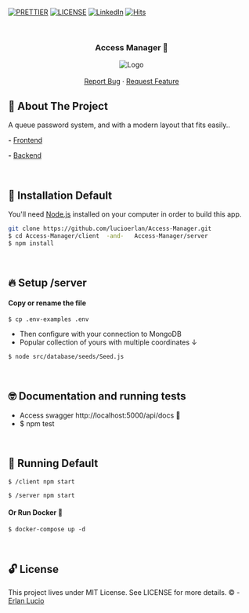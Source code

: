 <!-- PROJECT SHIELDS -->

[![PRETTIER](https://img.shields.io/badge/code_style-prettier-ff69b4.svg?style=flat-square)](https://gitter.im/jlongster/prettie)
[![LICENSE](https://img.shields.io/github/license/arshadkazmi42/awesome-github-init.svg)](https://github.com/arshadkazmi42/awesome-github-init/LICENSE)
[![LinkedIn][linkedin-shield]](https://www.linkedin.com/in/erlanlucio/)
[![Hits](https://hits.seeyoufarm.com/api/count/incr/badge.svg?url=https%3A%2F%2Fgithub.com%2Flucioerlan%2FAccess-Manager&count_bg=%23E71A18&title_bg=%23555555&icon=dependabot.svg&icon_color=%23E7E7E7&title=views&edge_flat=false)](https://hits.seeyoufarm.com)


<!-- PROJECT -->
<br />
<p align="center">
  <h3 align="center"> 

   Access Manager 🎫

  </h3> 
  <p align="center">
    <img src="https://user-images.githubusercontent.com/67064886/119920766-3ce09f80-bf43-11eb-813f-c09ba0607c7e.gif" alt="Logo" >
    <br />
    <br />
    <a href="https://github.com/lucioerlan/Access-Manager/issues">Report Bug</a>
    ·
    <a href="https://github.com/lucioerlan/Access-Manager/issues">Request Feature</a>
  </p>
</p>


<!-- ABOUT THE PROJECT -->
## 🤔 About The Project

A queue password system, and with a modern layout that fits easily..

**-** <a href="https://frontend-access-manager.herokuapp.com" target="_blank">Frontend</a>

**-** <a href="https://backend-access-manager.herokuapp.com/api/docs/" target="_blank">Backend</a>

<br>


<!-- INSTALLATION -->

## 🔨 Installation Default

You'll need [Node.js](https://nodejs.org) installed on your computer in order to build this app.

```bash
git clone https://github.com/lucioerlan/Access-Manager.git
$ cd Access-Manager/client  -and-   Access-Manager/server
$ npm install
```

<br>


<!-- SETUP -->

## 🔥 Setup  /server

#### Copy or rename the file

```
$ cp .env-examples .env 
```
* Then configure with your connection to MongoDB
* Popular collection of yours with multiple coordinates ↓
```bash 
$ node src/database/seeds/Seed.js
```

<br>



<!-- RUNNING TESTS -->

## 🤓 Documentation and running tests

* Access swagger http://localhost:5000/api/docs 🥇
* $ npm test

<br>


<!-- RUNNING -->

## 🚀 Running Default

```
$ /client npm start 
```
```
$ /server npm start 
```

#### Or Run Docker 🐳

```
$ docker-compose up -d
```

<br>


<!-- LICENSE -->

## 🔓 License

This project lives under MIT License. See LICENSE for more details. © - [Erlan Lucio](https://www.linkedin.com/in/erlanlucio/)


<!-- MARKDOWN LINKS & IMAGES -->
<!-- https://www.markdownguide.org/basic-syntax/#reference-style-links -->
[contributors-shield]: https://img.shields.io/github/contributors/othneildrew/Best-README-Template.svg?style=flat-square
[contributors-url]: https://github.com/othneildrew/Best-README-Template/graphs/contributors
[forks-shield]: https://img.shields.io/github/forks/othneildrew/Best-README-Template.svg?style=flat-square
[forks-url]: https://github.com/othneildrew/Best-README-Template/network/members
[stars-shield]: https://img.shields.io/github/stars/othneildrew/Best-README-Template.svg?style=flat-square
[stars-url]: https://github.com/othneildrew/Best-README-Template/stargazers
[issues-shield]: https://img.shields.io/github/issues/othneildrew/Best-README-Template.svg?style=flat-square
[issues-url]: https://github.com/othneildrew/Best-README-Template/issues
[license-shield]: https://img.shields.io/github/license/othneildrew/Best-README-Template.svg?style=flat-square
[license-url]: https://github.com/othneildrew/Best-README-Template/blob/master/LICENSE.txt
[linkedin-shield]: https://img.shields.io/badge/-LinkedIn-black.svg?style=flat-square&logo=linkedin&colorB=555
[linkedin-url]: https://linkedin.com/in/othneildrew
[product-screenshot]: images/screenshot.png


